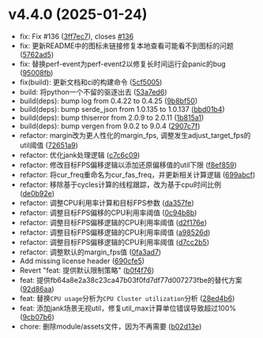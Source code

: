 # v4.4.0 (2025-01-24)

* fix: Fix #136 ([3ff7ec7](https://github.com/shadow3aaa/fas-rs/commit/3ff7ec7)), closes [#136](https://github.com/shadow3aaa/fas-rs/issues/136)
* fix: 更新README中的图标未链接修复本地查看可能看不到图标的问题 ([5762ad5](https://github.com/shadow3aaa/fas-rs/commit/5762ad5))
* fix: 替换perf-event为perf-event2以修复长时间运行会panic的bug ([95008fb](https://github.com/shadow3aaa/fas-rs/commit/95008fb))
* fix(build): 更新文档和ci的构建命令 ([5cf5005](https://github.com/shadow3aaa/fas-rs/commit/5cf5005))
* build: 将python一个不留的驱逐出去 ([53a7ed6](https://github.com/shadow3aaa/fas-rs/commit/53a7ed6))
* build(deps): bump log from 0.4.22 to 0.4.25 ([9b8bf50](https://github.com/shadow3aaa/fas-rs/commit/9b8bf50))
* build(deps): bump serde_json from 1.0.135 to 1.0.137 ([bbd01b4](https://github.com/shadow3aaa/fas-rs/commit/bbd01b4))
* build(deps): bump thiserror from 2.0.9 to 2.0.11 ([1b815a1](https://github.com/shadow3aaa/fas-rs/commit/1b815a1))
* build(deps): bump vergen from 9.0.2 to 9.0.4 ([2907c7f](https://github.com/shadow3aaa/fas-rs/commit/2907c7f))
* refactor: margin改为更人性化的margin_fps, 调整发生adjust_target_fps的util阈值 ([72651a9](https://github.com/shadow3aaa/fas-rs/commit/72651a9))
* refactor: 优化jank处理逻辑 ([c7c6c09](https://github.com/shadow3aaa/fas-rs/commit/c7c6c09))
* refactor: 修改目标FPS偏移逻辑以添加还原偏移值的util下限 ([f8ef859](https://github.com/shadow3aaa/fas-rs/commit/f8ef859))
* refactor: 将cur_freq重命名为cur_fas_freq，并更新相关计算逻辑 ([699abcf](https://github.com/shadow3aaa/fas-rs/commit/699abcf))
* refactor: 移除基于cycles计算的线程跟踪，改为基于cpu时间比例 ([de0b92e](https://github.com/shadow3aaa/fas-rs/commit/de0b92e))
* refactor: 调整CPU利用率计算和目标FPS参数 ([da357fe](https://github.com/shadow3aaa/fas-rs/commit/da357fe))
* refactor: 调整目标FPS偏移的CPU利用率阈值 ([0c94b8b](https://github.com/shadow3aaa/fas-rs/commit/0c94b8b))
* refactor: 调整目标FPS偏移逻辑的CPU利用率阈值 ([d2f176e](https://github.com/shadow3aaa/fas-rs/commit/d2f176e))
* refactor: 调整目标FPS偏移逻辑的CPU利用率阈值 ([a98526d](https://github.com/shadow3aaa/fas-rs/commit/a98526d))
* refactor: 调整目标FPS偏移逻辑的CPU利用率阈值 ([d7cc2b5](https://github.com/shadow3aaa/fas-rs/commit/d7cc2b5))
* refactor: 调整默认的margin_fps值 ([0fa3ad7](https://github.com/shadow3aaa/fas-rs/commit/0fa3ad7))
* Add missing license header ([690cfe5](https://github.com/shadow3aaa/fas-rs/commit/690cfe5))
* Revert "feat: 提供默认限制策略" ([b0f4f76](https://github.com/shadow3aaa/fas-rs/commit/b0f4f76))
* feat: 提供fb64a8e2a38c23ca47b03f0fd7df77d007273fbe的替代方案 ([92d86aa](https://github.com/shadow3aaa/fas-rs/commit/92d86aa))
* feat: 替换`CPU usage`分析为`CPU Cluster utilization`分析 ([28ed4b6](https://github.com/shadow3aaa/fas-rs/commit/28ed4b6))
* feat: 添加jank场景无视util，修复util_max计算单位错误导致超过100% ([9cb07b6](https://github.com/shadow3aaa/fas-rs/commit/9cb07b6))
* chore: 删除module/assets文件，因为不再需要 ([b02d13e](https://github.com/shadow3aaa/fas-rs/commit/b02d13e))
